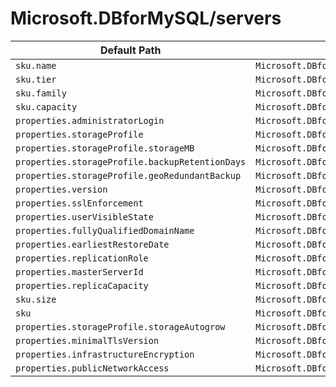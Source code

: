 # Microsoft.DBforMySQL/servers

| Default Path | Alias |
|---|---|
| `sku.name` | `Microsoft.DBforMySQL/servers/sku.name` |
| `sku.tier` | `Microsoft.DBforMySQL/servers/sku.tier` |
| `sku.family` | `Microsoft.DBforMySQL/servers/sku.family` |
| `sku.capacity` | `Microsoft.DBforMySQL/servers/sku.capacity` |
| `properties.administratorLogin` | `Microsoft.DBforMySQL/servers/administratorLogin` |
| `properties.storageProfile` | `Microsoft.DBforMySQL/servers/storageProfile` |
| `properties.storageProfile.storageMB` | `Microsoft.DBforMySQL/servers/storageProfile.storageMB` |
| `properties.storageProfile.backupRetentionDays` | `Microsoft.DBforMySQL/servers/storageProfile.backupRetentionDays` |
| `properties.storageProfile.geoRedundantBackup` | `Microsoft.DBforMySQL/servers/storageProfile.geoRedundantBackup` |
| `properties.version` | `Microsoft.DBforMySQL/servers/version` |
| `properties.sslEnforcement` | `Microsoft.DBforMySQL/servers/sslEnforcement` |
| `properties.userVisibleState` | `Microsoft.DBforMySQL/servers/userVisibleState` |
| `properties.fullyQualifiedDomainName` | `Microsoft.DBforMySQL/servers/fullyQualifiedDomainName` |
| `properties.earliestRestoreDate` | `Microsoft.DBforMySQL/servers/earliestRestoreDate` |
| `properties.replicationRole` | `Microsoft.DBforMySQL/servers/replicationRole` |
| `properties.masterServerId` | `Microsoft.DBforMySQL/servers/masterServerId` |
| `properties.replicaCapacity` | `Microsoft.DBforMySQL/servers/replicaCapacity` |
| `sku.size` | `Microsoft.DBforMySQL/servers/sku.size` |
| `sku` | `Microsoft.DBforMySQL/servers/sku` |
| `properties.storageProfile.storageAutogrow` | `Microsoft.DBforMySQL/servers/storageProfile.storageAutogrow` |
| `properties.minimalTlsVersion` | `Microsoft.DBforMySQL/servers/minimalTlsVersion` |
| `properties.infrastructureEncryption` | `Microsoft.DBforMySQL/servers/infrastructureEncryption` |
| `properties.publicNetworkAccess` | `Microsoft.DBforMySQL/servers/publicNetworkAccess` |

